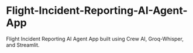 # Flight-Incident-Reporting-AI-Agent-App
Flight Incident Reporting AI Agent App built using Crew AI, Groq-Whisper, and Streamlit. 
